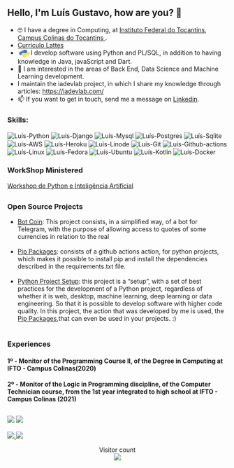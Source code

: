 ## Hello, I'm Luís Gustavo, how are you? 👋

<!--
**luisgs7/luisgs7** is a ✨ _special_ ✨ repository because its `README.md` (this file) appears on your GitHub profile.

Here are some ideas to get you started:

-->
- 🤓 I have a degree in Computing, at <a href="http://www.ifto.edu.br/"> Instituto Federal do Tocantins</a>,<a href="http://www.ifto.edu.br/colinas"> Campus Colinas do Tocantins </a>.
- <a href="http://lattes.cnpq.br/7401309837661540">Currículo Lattes </a>
- <img align="center" alt="Python" height="20" width="30" src="https://raw.githubusercontent.com/devicons/devicon/master/icons/python/python-original.svg">I develop software using Python and PL/SQL, in addition to having knowledge in Java, javaScript and Dart.
- 🧠 I am interested in the areas of Back End, Data Science and Machine Learning development.
- I maintain the iadevlab project, in which I share my knowledge through articles: https://iadevlab.com/
- 📫 If you want to get in touch, send me a message on <a href = "https://www.linkedin.com/in/lu%C3%ADs-gustavo-8632181a3/">Linkedin</a>. 
### Skills:
  <div style="display: inline_block">
    <img align="center" alt="Luís-Python" height="40" src="https://img.shields.io/badge/Python-3776AB?style=for-the-badge&logo=python&logoColor=white" />
    <img align="center" alt="Luís-Django" height="40" src="https://img.shields.io/badge/Django-092E20?style=for-the-badge&logo=django&logoColor=white" />  
    <img align="center" alt="Luís-Mysql" height="40" src="https://img.shields.io/badge/MySQL-005C84?style=for-the-badge&logo=mysql&logoColor=white" />
    <img align="center" alt="Luís-Postgres" height="40" src="https://img.shields.io/badge/PostgreSQL-316192?style=for-the-badge&logo=postgresql&logoColor=white" />
    <img align="center" alt="Luís-Sqlite" height="40" src="https://img.shields.io/badge/SQLite-07405E?style=for-the-badge&logo=sqlite&logoColor=white" />
    <img align="center" alt="Luís-AWS" height="40" src="https://img.shields.io/badge/Amazon_AWS-232F3E?style=for-the-badge&logo=amazon-aws&logoColor=white" />
    <img align="center" alt="Luís-Heroku" height="40" src="https://img.shields.io/badge/Heroku-430098?style=for-the-badge&logo=heroku&logoColor=white" />
    <img align="center" alt="Luís-Linode" height="40" src="https://img.shields.io/badge/Linode-00A95C?style=for-the-badge&logo=Linode&logoColor=white" />
    <img align="center" alt="Luís-Git" height="40" src="https://img.shields.io/badge/GIT-E44C30?style=for-the-badge&logo=git&logoColor=white" />
    <img align="center" alt="Luís-Github-actions" height="40" src="https://img.shields.io/badge/GitHub_Actions-2088FF?style=for-the-badge&logo=github-actions&logoColor=white" />
    <img align="center" alt="Luís-Linux" height="40" src="https://img.shields.io/badge/Linux-FCC624?style=for-the-badge&logo=linux&logoColor=black" />
    <img align="center" alt="Luís-Fedora" height="40" src="https://img.shields.io/badge/Fedora-294172?style=for-the-badge&logo=fedora&logoColor=white" />
    <img align="center" alt="Luís-Ubuntu" height="40" src="https://img.shields.io/badge/Ubuntu-E95420?style=for-the-badge&logo=ubuntu&logoColor=white" /> 
   
   <img align="center" alt="Luís-Kotlin" height="40" src="https://img.shields.io/badge/Kotlin-0095D5?&style=for-the-badge&logo=kotlin&logoColor=white" />
 
   <img align="center" alt="Luís-Docker" height="45" src="https://cdn.jsdelivr.net/gh/devicons/devicon/icons/docker/docker-plain-wordmark.svg" /> 
  
</div>
 
 ### WorkShop Ministered 
 
 <a href = "https://www.youtube.com/watch?v=eh6LJuWdF8Q">Workshop de Python e Inteligência Artificial</a>
 ##
 
 ### Open Source Projects
 - <a href="https://github.com/luisgs7/bot-coin">Bot Coin</a>: This project consists, in a simplified way, of a bot for Telegram, with the purpose of allowing access to quotes of some currencies in relation to the real<br><br>
 - <a href="https://github.com/luisgs7/pip-packages">Pip Packages</a>: consists of a github actions action, for python projects, which makes it possible to install pip and install the dependencies described in the requirements.txt file. <br><br>
 - <a href="https://github.com/luisgs7/python-project-setup">Python Project Setup</a>: this project is a “setup”, with a set of best practices for the development of a Python project, regardless of whether it is web, desktop, machine learning, deep learning or data engineering. So that it is possible to develop software with higher code quality. In this project, the action that was developed by me is used, the <a href="https://github.com/luisgs7/pip-packages">Pip Packages</a>,that can even be used in your projects. :) <br><br>

 ### Experiences
 #### 1º - Monitor of the Programming Course II, of the Degree in Computing at IFTO - Campus Colinas(2020)
 #### 2º - Monitor of the Logic in Programming discipline, of the Computer Technician course, from the 1st year integrated to high school at IFTO - Campus Colinas (2021)
 ##
<!-- -->  
 <div>
  <a href="https://github.com/luisgs7"></a>
  <img height="180em" src="https://github-readme-stats.vercel.app/api?username=luisgs7&show_icons=true&theme=tokyonight&include_all_commits=true&count_private=true"/>
  <img height="180em" src="https://github-readme-stats.vercel.app/api/top-langs/?username=luisgs7&layout=compact&langs_count=8&theme=tokyonight"/>
</div>

  <br>
 <div>
   <a href = "mailto:iadevlab@gmail.com"><img src="https://img.shields.io/badge/Gmail-D14836?style=for-the-badge&logo=gmail&logoColor=white" target="_blank">    </a>
      <a href="https://www.linkedin.com/in/lu%C3%ADs-gustavo-8632181a3/" target="_blank"><img src="https://img.shields.io/badge/LinkedIn-0077B5?style=for-the-badge&logo=linkedin&logoColor=white" target="_blank"></a> 
  
  <p align="center"> 
  Visitor count<br>
  <img src="https://profile-counter.glitch.me/luisgs7/count.svg" />
</p>
